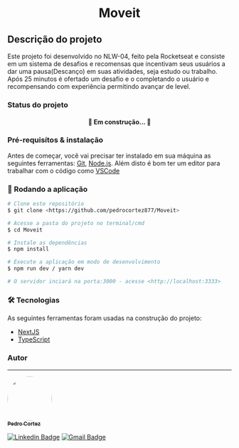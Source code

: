 <h1 align="center">Moveit</h1>

## Descrição do projeto

<p>Este projeto foi desenvolvido no NLW-04, feito pela Rocketseat e consiste em um sistema de desafios e recomensas 
que incentivam seus usuários a dar uma pausa(Descanço) em suas atividades, seja estudo ou trabalho. Após 25 minutos
é ofertado um desafio e o completando o usuário e recompensando com experiência permitindo avançar de level.</p>

### Status do projeto

<h4 align="center"> 
	🚧 Em construção...  🚧
</h4>

### Pré-requisítos & instalação

Antes de começar, você vai precisar ter instalado em sua máquina as seguintes ferramentas:
[Git](https://git-scm.com), [Node.js](https://nodejs.org/en/). 
Além disto é bom ter um editor para trabalhar com o código como [VSCode](https://code.visualstudio.com/)

### 🎲 Rodando a aplicação

```bash
# Clone este repositório
$ git clone <https://github.com/pedrocortez877/Moveit>

# Acesse a pasta do projeto no terminal/cmd
$ cd Moveit

# Instale as dependências
$ npm install

# Execute a aplicação em modo de desenvolvimento
$ npm run dev / yarn dev

# O servidor inciará na porta:3000 - acesse <http://localhost:3333>
```

### 🛠 Tecnologias

As seguintes ferramentas foram usadas na construção do projeto:

- [NextJS](https://nextjs.org/)
- [TypeScript](https://www.typescriptlang.org/)

### Autor
---

<a href="#">
 <img style="border-radius: 50%;" src="https://github.com/pedrocortez877.png" width="100px;" alt=""/>
 <br />
 <sub><b>Pedro Cortez</b></sub></a>

[![Linkedin Badge](https://img.shields.io/badge/-Pedro-blue?style=flat-square&logo=Linkedin&logoColor=white&link=https://www.linkedin.com/in/pedro-cortez-616296193/)](https://www.linkedin.com/in/pedro-cortez-616296193/) 
[![Gmail Badge](https://img.shields.io/badge/-pedrocortez877@gmail.com-c14438?style=flat-square&logo=Gmail&logoColor=white&link=mailto:pedrocortez877@gmail.com)](mailto:pedrocortez877@gmail.com)

